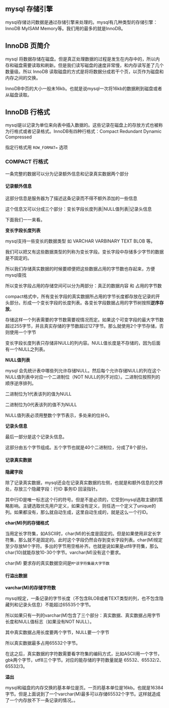 ## mysql 存储引擎

mysql存储访问数据是通过存储引擎来处理的。mysql有几种类型的存储引擎：InnoDB MyISAM Memory等。我们用的最多的就是InnoDB。

## InnoDB 页简介

mysql 将数据存储在磁盘。但是真正处理数据的过程是发生在内存中的，所以内存和磁盘需要读取和刷新。但是我们读写磁盘的速度非常慢，和内存读写差了几个数量级。所以 InnoDB 读取磁盘的方式是将将数据分成若干个页，以页作为磁盘和内存之间的交换。

InnoDB中页的大小一般未16kb。也就是说mysql一次将16kb的数据刷到磁盘或者从磁盘读取。

## InnoDB 行格式

mysql是以记录为单位来向表中插入数据的。这些记录在磁盘上的存放方式也被称为行格式或者记录格式。InnoDB有四种行格式：Compact Redundant Dynamic Compressed

指定行格式用 `ROW_FORMAT=` 选项

### COMPACT 行格式

一条完整的数据可以分为记录额外信息和记录真实数据两个部分

#### 记录额外信息

这部分信息是服务器为了描述这条记录而不得不额外添加的一些信息

这个信息又可以分成三个部分：变长字段长度列表|NULL值列表|记录头信息

下面我们一一来看。

**变长字段长度列表**

mysql支持一些变长的数据类型 如 VARCHAR VARBINARY TEXT BLOB 等。

我们可以把又有这些数据类型的列称为变长字段。变长字段中存储多少字节的数据是不固定的。

所以我们存储真实数据的时候要顺便把这些数据占用的字节数也存起来，方便mysql查找

所以变长字段占用的存储空间可以分为两部分：真正的数据内容 和 占用的字节数

compact格式中，所有变长字段的真实数据所占用的字节长度都存放在记录的开头部分。形成一个变长字段的长度列表。各变长字段数据占用的字节树按照**逆序存放**。

存储这样一个列表需要的字节数需要视情况而定。如果这个可变字段的最大字节数超过255字节，并且真实存储的字节数超过127字节。那么就使用2个字节存储，否则使用一个字节

变长字段长度列表只存储非NULL的列内容。NULL值长度是不存储的，因为后面有一个NULL之列表。

**NULL值列表**

mysql 会先统计表中哪些列允许存储NULL。然后每个允许存储NULL的列在这个NULL值列表中对应一个二进制位（NOT NULL的列不对应）。二进制位按照列的顺序逆序排列。

二进制位为1代表该列的值为NULL

二进制位为0代表该列的值不为NULL

NULL值列表必须用整数个字节表示，多处来的位补0。

**记录头信息**

最后一部分是这个记录头信息。

这部分由五个字节组成。五个字节也就是40个二进制位，分成了8个部分。

#### 记录真实数据

**隐藏字段**

除了记录真实数据，mysql还会在记录真实数据的左侧，也就是和额外信息的交界处，存放三个隐藏字段：行ID 事务ID 回滚指针。

其中行ID是唯一标志这个行的符号。但是不是必须的，它受到mysql选取主键的策略影响。主键选取优先用户定义，如果没有定义，则任选一个定义了unique的列。如果都没有，那么就自动生成，这里自动生成的，就是这么一个行ID。

**char(M)列的存储格式**

当用定长字符集，如ASCII时，char(M)的长度是固定的。但是如果使用非定长字符集，那么就不是固定的。此时这个字段仍然会存到变长字段列表。char(M)规定至少存放M个字符。多出的字节用空格补齐。也就是说如果是utf8字符集，那么char(10)就能存放10-30个字节。varchar(M)没有这个要求。

char(M) 要求存的真实数据空间是`M*该字符集最大字节数`

#### 行溢出数据

**varchar(M)的存储字符数**

mysql规定，一条记录的字节长度（不包含BLOB或者TEXT类型的列，也不包含隐藏列和记录头信息）不能超过65535个字节。

所以如果只有一列的varchar(M)包含了三个部分：真实数据、真实数据占用字节长度和NULL值标志（如果没有NOT NULL）。

其中真实数据占用长度要两个字节，NULL要一个字节

所以真实数据最多占用65532个字节。

在这之后，真实数据的字符数需要看字符集的编码方式，比如ASCII用一个字节，gbk两个字节，utf8三个字节。对应的能存储的字符数量就是 65532、65532/2、65532/3。

**溢出**

mysql和磁盘的内存交换的基本单位是页。一页的基本单位是16kb。也就是16384字节。但是上面说到了一个varchar(M)最多可以存储65532个字节。这样就造成了一个内存放不下一条记录的情况。。
